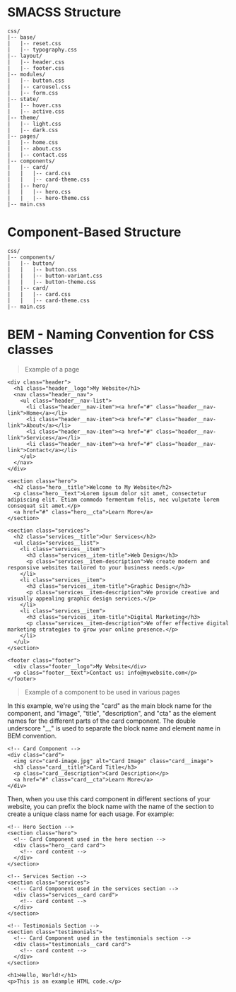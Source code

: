 # SMACSS Structure

```
css/
|-- base/
|   |-- reset.css
|   |-- typography.css
|-- layout/
|   |-- header.css
|   |-- footer.css
|-- modules/
|   |-- button.css
|   |-- carousel.css
|   |-- form.css
|-- state/
|   |-- hover.css
|   |-- active.css
|-- theme/
|   |-- light.css
|   |-- dark.css
|-- pages/
|   |-- home.css
|   |-- about.css
|   |-- contact.css
|-- components/
|   |-- card/
|   |   |-- card.css
|   |   |-- card-theme.css
|   |-- hero/
|   |   |-- hero.css
|   |   |-- hero-theme.css
|-- main.css
```

# Component-Based Structure
```
css/
|-- components/
|   |-- button/
|   |   |-- button.css
|   |   |-- button-variant.css
|   |   |-- button-theme.css
|   |-- card/
|   |   |-- card.css
|   |   |-- card-theme.css
|-- main.css
```

# BEM - Naming Convention for CSS classes

> Example of a page   

```
<div class="header">
  <h1 class="header__logo">My Website</h1>
  <nav class="header__nav">
    <ul class="header__nav-list">
      <li class="header__nav-item"><a href="#" class="header__nav-link">Home</a></li>
      <li class="header__nav-item"><a href="#" class="header__nav-link">About</a></li>
      <li class="header__nav-item"><a href="#" class="header__nav-link">Services</a></li>
      <li class="header__nav-item"><a href="#" class="header__nav-link">Contact</a></li>
    </ul>
  </nav>
</div>

<section class="hero">
  <h2 class="hero__title">Welcome to My Website</h2>
  <p class="hero__text">Lorem ipsum dolor sit amet, consectetur adipiscing elit. Etiam commodo fermentum felis, nec vulputate lorem consequat sit amet.</p>
  <a href="#" class="hero__cta">Learn More</a>
</section>

<section class="services">
  <h2 class="services__title">Our Services</h2>
  <ul class="services__list">
    <li class="services__item">
      <h3 class="services__item-title">Web Design</h3>
      <p class="services__item-description">We create modern and responsive websites tailored to your business needs.</p>
    </li>
    <li class="services__item">
      <h3 class="services__item-title">Graphic Design</h3>
      <p class="services__item-description">We provide creative and visually appealing graphic design services.</p>
    </li>
    <li class="services__item">
      <h3 class="services__item-title">Digital Marketing</h3>
      <p class="services__item-description">We offer effective digital marketing strategies to grow your online presence.</p>
    </li>
  </ul>
</section>

<footer class="footer">
  <div class="footer__logo">My Website</div>
  <p class="footer__text">Contact us: info@mywebsite.com</p>
</footer>
```

> Example of a component to be used in various pages    

In this example, we're using the "card" as the main block name for the component, and "image", "title", "description", and "cta" as the element names for the different parts of the card component. The double underscore "__" is used to separate the block name and element name in BEM convention.    

```
<!-- Card Component -->
<div class="card">
  <img src="card-image.jpg" alt="Card Image" class="card__image">
  <h3 class="card__title">Card Title</h3>
  <p class="card__description">Card Description</p>
  <a href="#" class="card__cta">Learn More</a>
</div>
```

Then, when you use this card component in different sections of your website, you can prefix the block name with the name of the section to create a unique class name for each usage. For example:   


```
<!-- Hero Section -->
<section class="hero">
  <!-- Card Component used in the hero section -->
  <div class="hero__card card">
    <!-- card content -->
  </div>
</section>

<!-- Services Section -->
<section class="services">
  <!-- Card Component used in the services section -->
  <div class="services__card card">
    <!-- card content -->
  </div>
</section>

<!-- Testimonials Section -->
<section class="testimonials">
  <!-- Card Component used in the testimonials section -->
  <div class="testimonials__card card">
    <!-- card content -->
  </div>
</section>
```

```
<h1>Hello, World!</h1>
<p>This is an example HTML code.</p>
```
